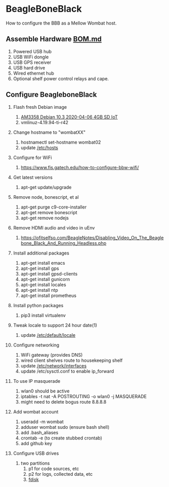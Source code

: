 # BeagleBoneBlack
How to configure the BBB as a Mellow Wombat host.

## Assemble Hardware [BOM.md](./BOM.md)
1. Powered USB hub
1. USB WiFi dongle
1. USB GPS receiver
1. USB hard drive
1. Wired ethernet hub
1. Optional shelf power control relays and cape.

## Configure BeagleboneBlack
1. Flash fresh Debian image
    1. [AM3358 Debian 10.3 2020-04-06 4GB SD IoT](https://debian.beagleboard.org/images/bone-debian-10.3-iot-armhf-2020-04-06-4gb.img.xz)
    1. vmlinuz-4.19.94-ti-r42

1.  Change hostname to "wombatXX"
    1. hostnamectl set-hostname wombat02
    1. update [/etc/hosts](https://github.com/guycole/mellow-wombat/blob/main/dox/hosts) 

1.  Configure for WiFi
    1. https://www.fis.gatech.edu/how-to-configure-bbw-wifi/

1.  Get latest versions
    1. apt-get update/upgrade

1.  Remove node, bonescript, et al
    1. apt-get purge c9-core-installer
    1. apt-get remove bonescript
    1. apt-get remove nodejs

1. Remove HDMI audio and video in uEnv
    1. https://ofitselfso.com/BeagleNotes/Disabling_Video_On_The_Beaglebone_Black_And_Running_Headless.php

1.  Install additional packages
    1. apt-get install emacs
    1. apt-get install gps
    1. apt-get install gpsd-clients
    1. apt-get install gunicorn
    1. apt-get install locales
    1. apt-get install ntp
    1. apt-get install prometheus

1.  Install python packages
    1. pip3 install virtualenv

1.  Tweak locale to support 24 hour date(1)
    1. update [/etc/default/locale](https://github.com/guycole/mellow-wombat/blob/main/dox/locale) 

1.  Configure networking
    1. WiFi gateway (provides DNS)
    1. wired client shelves route to housekeeping shelf
    1. update [/etc/network/interfaces](https://github.com/guycole/mellow-wombat/blob/main/dox/interfaces)
    1. update /etc/sysctl.conf to enable ip_forward

1.  To use IP masquerade 
    1. wlan0 should be active
    1. iptables -t nat -A POSTROUTING -o wlan0 -j MASQUERADE
    1. might need to delete bogus route 8.8.8.8

1.  Add wombat account
    1. useradd -m wombat 
    1. adduser wombat sudo (ensure bash shell)
    1. add .bash_aliases
    1. crontab -e (to create stubbed crontab)
    1. add github key

1.  Configure USB drives
    1. two partitions
        1. p1 for code sources, etc
        1. p2 for logs, collected data, etc
        1. [fdisk](https://github.com/guycole/mellow-wombat/blob/main/dox/grafix/fdisk.png)

